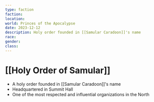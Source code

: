 ```yaml
---
type: faction
faction: 
location: 
world: Princes of the Apocalypse
date: 2023-12-12
description: Holy order founded in [[Samular Caradoon]]'s name
race: 
gender: 
class:
---
```

# [[Holy Order of Samular]]

- A holy order founded in [[Samular Caradoon]]'s name
- Headquartered in Summit Hall
- One of the most respected and influential organizations in the North